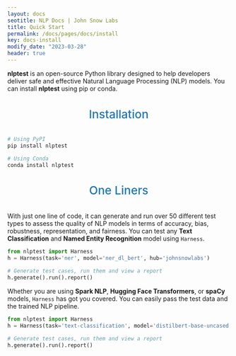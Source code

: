 ```yaml
---
layout: docs
seotitle: NLP Docs | John Snow Labs
title: Quick Start
permalink: /docs/pages/docs/install
key: docs-install
modify_date: "2023-03-28"
header: true
---
```


<div class="main-docs" markdown="1"><div class="h3-box" markdown="1">

**nlptest** is an open-source Python library designed to help developers deliver safe and effective Natural Language Processing (NLP) models.
You can install **nlptest** using pip or conda.

<div class="heading" id="installation"> Installation </div>

```python 
# Using PyPI
pip install nlptest

# Using Conda
conda install nlptest
```

<div class="heading" id="one-liners"> One Liners </div>

With just one line of code, it can generate and run over 50 different test types to assess the quality of NLP models in terms of accuracy, bias, robustness, representation, and fairness.
You can test any **Text Classification** and **Named Entity Recognition** model using ``Harness``.

```python
from nlptest import Harness
h = Harness(task='ner', model='ner_dl_bert', hub='johnsnowlabs')

# Generate test cases, run them and view a report
h.generate().run().report()
```

Whether you are using **Spark NLP**, **Hugging Face Transformers**, or **spaCy** models, ``Harness`` has got you covered.
You can easily pass the test data and the trained NLP pipeline.
```python
from nlptest import Harness
h = Harness(task='text-classification', model='distilbert-base-uncased', hub='huggingface')

# Generate test cases, run them and view a report
h.generate().run().report()
```
<style>
  .heading {
    text-align: center;
    font-size: 26px;
    font-weight: 500;
    padding-top: 20px;
    padding-bottom: 20px;
  }

  #installation {
    color: #1E77B7;
  }
  
  #one-liners {
    color: #1E77B7;
  }
  

</div></div>